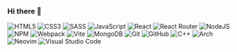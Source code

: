 ### Hi there 👋

<!--
**ary82/ary82** is a ✨ _special_ ✨ repository because its `README.md` (this file) appears on your GitHub profile.

Here are some ideas to get you started:

- 🔭 I’m currently working on ...
- 🌱 I’m currently learning ...
- 👯 I’m looking to collaborate on ...
- 🤔 I’m looking for help with ...
- 💬 Ask me about ...
- 📫 How to reach me: ...
- 😄 Pronouns: ...
- ⚡ Fun fact: ...
-->

![HTML5](https://img.shields.io/badge/html5-%23E34F26.svg?style=for-the-badge&logo=html5&logoColor=white&link=https%3A%2F%2Fhtml.spec.whatwg.org%2Fmultipage)
![CSS3](https://img.shields.io/badge/css3-%231572B6.svg?style=for-the-badge&logo=css3&logoColor=white&link=https%3A%2F%2Fwww.w3.org%2FStyle%2FCSS)
![SASS](https://img.shields.io/badge/SASS-hotpink.svg?style=for-the-badge&logo=SASS&logoColor=white&link=https%3A%2F%2Fsass-lang.com)
![JavaScript](https://img.shields.io/badge/javascript-%23323330.svg?style=for-the-badge&logo=javascript&logoColor=%23F7DF1E&link=https%3A%2F%2Fwww.ecma-international.org%2Fpublications-and-standards%2Fstandards%2Fecma-262%2F)
![React](https://img.shields.io/badge/react-%2320232a.svg?style=for-the-badge&logo=react&logoColor=%2361DAFB&link=https%3A%2F%2Freact.dev%2F)
![React Router](https://img.shields.io/badge/React_Router-CA4245?style=for-the-badge&logo=react-router&logoColor=white&link=https%3A%2F%2Freactrouter.com%2Fen%2Fmain%2F)
![NodeJS](https://img.shields.io/badge/node.js-6DA55F?style=for-the-badge&logo=node.js&logoColor=white&link=https%3A%2F%2Fnodejs.org%2Fen%2F)
![NPM](https://img.shields.io/badge/NPM-%23CB3837.svg?style=for-the-badge&logo=npm&logoColor=white&link=https%3A%2F%2Fwww.npmjs.com%2F)
![Webpack](https://img.shields.io/badge/webpack-%238DD6F9.svg?style=for-the-badge&logo=webpack&logoColor=black&link=https%3A%2F%2Fwebpack.js.org%2F)
![Vite](https://img.shields.io/badge/vite-%23646CFF.svg?style=for-the-badge&logo=vite&logoColor=white&link=https%3A%2F%2Fvitejs.dev)
![MongoDB](https://img.shields.io/badge/MongoDB-%234ea94b.svg?style=for-the-badge&logo=mongodb&logoColor=white&link=https%3A%2F%2Fwww.mongodb.com%2F)
![Git](https://img.shields.io/badge/git-%23F05033.svg?style=for-the-badge&logo=git&logoColor=white&link=https%3A%2F%2Fgit-scm.com)
![GitHub](https://img.shields.io/badge/github-%23121011.svg?style=for-the-badge&logo=github&logoColor=white&link=https%3A%2F%2Fgithub.com)
![C++](https://img.shields.io/badge/c++-%2300599C.svg?style=for-the-badge&logo=c%2B%2B&logoColor=white&link=https%3A%2F%2Fisocpp.org)
![Arch](https://img.shields.io/badge/Arch%20Linux-1793D1?logo=arch-linux&logoColor=fff&style=for-the-badge&link=https%3A%2F%2Farchlinux.org)
![Neovim](https://img.shields.io/badge/NeoVim-%2357A143.svg?&style=for-the-badge&logo=neovim&logoColor=white&link=https%3A%2F%2Fneovim.io%2F)
![Visual Studio Code](https://img.shields.io/badge/Visual%20Studio%20Code-0078d7.svg?style=for-the-badge&logo=visual-studio-code&logoColor=white&link=https%3A%2F%2Fcode.visualstudio.com%2F)

